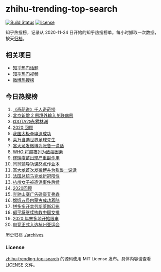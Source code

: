 # zhihu-trending-top-search

[![Build Status](https://github.com/justjavac/zhihu-trending-top-search/workflows/ci/badge.svg?branch=main)](https://github.com/justjavac/zhihu-trending-top-search/actions)
[![license](https://img.shields.io/github/license/justjavac/zhihu-trending-top-search)](https://github.com/justjavac/zhihu-trending-top-search/blob/main/LICENSE)

知乎热搜榜，记录从 2020-11-24 日开始的知乎热搜榜单。每小时抓取一次数据，按天[归档](./archives)。

## 相关项目

- [知乎热门话题](https://github.com/justjavac/zhihu-trending-hot-questions)
- [知乎热门视频](https://github.com/justjavac/zhihu-trending-hot-video)
- [微博热搜榜](https://github.com/justjavac/weibo-trending-hot-search)

## 今日热搜榜

<!-- BEGIN -->
<!-- 最后更新时间 Sat Dec 19 2020 18:07:06 GMT+0800 (CST) -->
1. [《奇葩说》千人奇葩捞](https://www.zhihu.com/search?q=奇葩说)
1. [北京新增 2 例境外输入关联病例](https://www.zhihu.com/search?q=北京疫情)
1. [《DOTA2》永雾林渊](https://www.zhihu.com/search?q=dota2)
1. [2020 回顾](https://www.zhihu.com/search?q=2020事件)
1. [我国太极拳申遗成功](https://www.zhihu.com/search?q=太极拳)
1. [莱万当选世界足球先生](https://www.zhihu.com/search?q=莱万)
1. [富大龙发微博为张鲁一说话](https://www.zhihu.com/search?q=张鲁一)
1. [WHO 将熬夜列为致癌因素](https://www.zhihu.com/search?q=熬夜致癌)
1. [辉瑞疫苗出现严重副作用](https://www.zhihu.com/search?q=辉瑞疫苗不良反应)
1. [爸爸辅导功课怒点作业本](https://www.zhihu.com/search?q=爸爸辅导功课)
1. [富大龙首次发微博并为张鲁一说话](https://www.zhihu.com/search?q=张鲁一)
1. [法国总统马克龙新冠阳性](https://www.zhihu.com/search?q=马克龙新冠)
1. [杭州女子被造谣事件后续](https://www.zhihu.com/search?q=女子被冤枉出轨)
1. [2020回顾](https://www.zhihu.com/search?q=2020事件)
1. [奔驰山寨广告碰瓷艾弗森](https://www.zhihu.com/search?q=奔驰艾弗森)
1. [嫦娥五号内蒙古成功着陆](https://www.zhihu.com/search?q=嫦娥五号)
1. [拼多多开卖劳斯莱斯幻影](https://www.zhihu.com/search?q=拼多多劳斯莱斯)
1. [郎平将继续执教中国女排](https://www.zhihu.com/search?q=郎平)
1. [2020 年末多地开始限电](https://www.zhihu.com/search?q=限电)
1. [电竞正式入选杭州亚运会](https://www.zhihu.com/search?q=电竞入亚)
<!-- END -->

历史归档 [./archives](./archives)

### License

[zhihu-trending-top-search](https://github.com/justjavac/zhihu-trending-top-search) 的源码使用 MIT License 发布。具体内容请查看 [LICENSE](./LICENSE) 文件。
